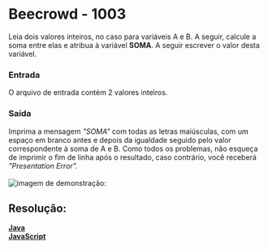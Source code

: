 <h1>Beecrowd - 1003</h1>

Leia dois valores inteiros, no caso para variáveis A e B. A seguir, calcule a soma entre elas e atribua à variável **SOMA**. A seguir escrever o valor desta variável.

<h3>Entrada</h3>

O arquivo de entrada contém 2 valores inteiros.

<h3>Saída</h3>

Imprima a mensagem *"SOMA"* com todas as letras maiúsculas, com um espaço em branco antes e depois da igualdade seguido pelo valor correspondente à soma de A e B. Como todos os problemas, não esqueça de imprimir o fim de linha após o resultado, caso contrário, você receberá *"Presentation Error".*
<br>
<br>
![imagem de demonstração:](https://github.com/Dendzy/beecrowd-resolution/assets/112651184/b9a6e05e-02af-4f2e-a5a2-2e8576fc5913)
<br>

<h2>Resolução:</h2>

[**Java**](https://github.com/Dendzy/beecrowd-resolution/blob/main/Iniciante/Java/beecrowd_1003.java)
<br>
[**JavaScript**](https://github.com/Dendzy/beecrowd-resolution/blob/main/Iniciante/JavaScript/beecrowd_1003.js)
